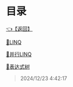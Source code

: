 # 目录  


[👈【返回】](/--Catalog--/dotnet/CSharp笔记/--Catalog--CSharp笔记)  


[📜LINQ](/dotnet/CSharp笔记/LINQ/LINQ)  

[📜并行LINQ](/dotnet/CSharp笔记/LINQ/并行LINQ)  

[📜表达式树](/dotnet/CSharp笔记/LINQ/表达式树)  







> 2024/12/23 4:42:17
